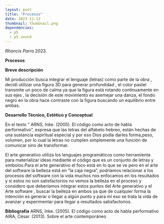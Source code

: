 ```yaml
---
layout: post
title: "Procesos"
date: 2023-11-12
thumbnail: thumbnail.png
dependencies:
  - p5
  - p5.sound
---
```


<div id="div-sketch">
  <script type="text/javascript" src="sketch.js"></script>
</div>


_Rhancis Parra_ 2023.

**Procesos**

**Breve descripción**

Mi producción busca integrar el lenguaje (letras) como parte de la obra , decidí utilizar una figura 3D para generar profundidad , el color pastel transmite un poco de calma ya que la figura está rotando continuamente en sus ejes , la decisión de este  movimiento es asemejar una danza, el fondo negro en la obra hace contraste con la figura buscando un equilibrio entre ambas.


**Desarrollo Técnico, Estético y Conceptual**

En el texto “ ARNS, Inke. (2005). El código como acto de habla performativo”, expresa que las letras del alfabeto hebreo, están hechas de una sustancia espiritual especial y por eso Dios podía darles forma,peso, volumen, por lo cual la letras no cumplen simplemente una función de comunicar sino de transformar. 

El arte generativo utiliza los lenguajes programáticos como herramienta para materializar ideas mediante el código que es un conjunto de letras y símbolos.Para el arte generativo el foco está en lo que se ve pero en el arte del software la belleza está en “la caja negra”, podríamos relacionar a los procesos del software con la vida  muchos nos enfocamos en los resultados y si estos no son satisfactorios no vemos la belleza en el proceso y considero que deberíamos integrar estos puntos del Arte generativo y el Arte software , buscar la belleza en ambos ya que de cualquier forma la intención es generar o llegar a algún punto y para mí eso se trata la vida de avanzar y experimentar  para llegar a resultados satisfactorios. 

**Bibliografía**
ARNS, Inke. (2005). El código como acto de habla performativo
AIRA, César. (2013). Sobre el arte contemporáneo
